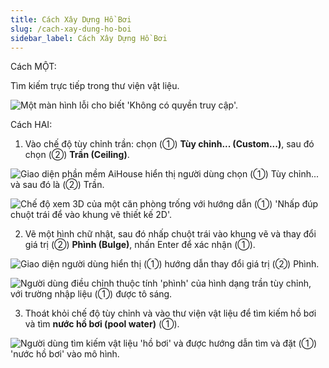 ```yaml
---
title: Cách Xây Dựng Hồ Bơi
slug: /cach-xay-dung-ho-boi
sidebar_label: Cách Xây Dựng Hồ Bơi
---
```


Cách MỘT:

Tìm kiếm trực tiếp trong thư viện vật liệu.

![Một màn hình lỗi cho biết 'Không có quyền truy cập'.](https://storage.googleapis.com/jegavn_kb/images/noAuth.png)

Cách HAI:

1. Vào chế độ tùy chỉnh trần: chọn (①) **Tùy chỉnh... (Custom...)**, sau đó chọn (②) **Trần (Ceiling)**.

![Giao diện phần mềm AiHouse hiển thị người dùng chọn (①) Tùy chỉnh... và sau đó là (②) Trần.](https://storage.googleapis.com/jegavn_kb/images/3ba6c817-3ae5-4c9c-b7b8-2375d386a8e2.png)

![Chế độ xem 3D của một căn phòng trống với hướng dẫn (①) 'Nhấp đúp chuột trái để vào khung vẽ thiết kế 2D'.](https://storage.googleapis.com/jegavn_kb/images/b7404213-35be-44e2-a06f-6923ec4214b7.png)

2. Vẽ một hình chữ nhật, sau đó nhấp chuột trái vào khung vẽ và thay đổi giá trị (②) **Phình (Bulge)**, nhấn Enter để xác nhận (①).

![Giao diện người dùng hiển thị (①) hướng dẫn thay đổi giá trị (②) Phình.](https://storage.googleapis.com/jegavn_kb/images/de57db88-b348-4a58-b3b5-a27a7a63da26.png)

![Người dùng điều chỉnh thuộc tính 'phình' của hình dạng trần tùy chỉnh, với trường nhập liệu (①) được tô sáng.](https://storage.googleapis.com/jegavn_kb/images/32c0ed29-4bb1-49d6-8256-8dd8e0340e42.png)

3. Thoát khỏi chế độ tùy chỉnh và vào thư viện vật liệu để tìm kiếm hồ bơi và tìm **nước hồ bơi (pool water)** (①).

![Người dùng tìm kiếm vật liệu 'hồ bơi' và được hướng dẫn tìm và đặt (①) 'nước hồ bơi' vào mô hình.](https://storage.googleapis.com/jegavn_kb/images/78d5cb4e-902b-4aaf-ae2a-fb45731e1c6c.png)